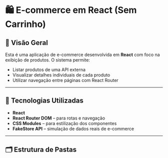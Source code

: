 # 🛍️ E-commerce em React (Sem Carrinho)

## 📌 Visão Geral

Esta é uma aplicação de e-commerce desenvolvida em **React** com foco na exibição de produtos. O sistema permite:

- Listar produtos de uma API externa
- Visualizar detalhes individuais de cada produto
- Utilizar navegação entre páginas com React Router

---

## 🚀 Tecnologias Utilizadas

- **React**
- **React Router DOM** – para rotas e navegação
- **CSS Modules** – para estilização dos componentes
- **FakeStore API** – simulação de dados reais de e-commerce

---

## 🗂️ Estrutura de Pastas


